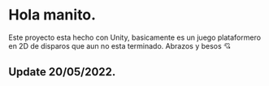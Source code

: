 # Hola manito.
Este proyecto esta hecho con Unity, basicamente es un juego plataformero en 2D de disparos que aun no esta terminado.
Abrazos y besos 💘
## Update 20/05/2022.
